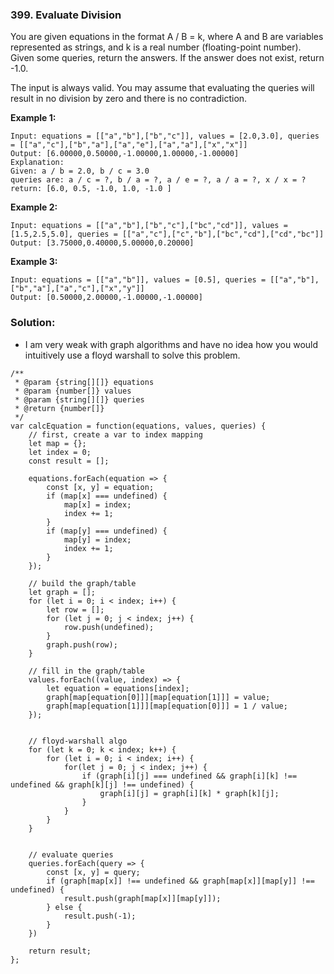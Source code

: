 ### 399. Evaluate Division

You are given equations in the format A / B = k, where A and B are variables represented as strings, and k is a real number (floating-point number). Given some queries, return the answers. If the answer does not exist, return -1.0.

The input is always valid. You may assume that evaluating the queries will result in no division by zero and there is no contradiction.

**Example 1:**
```
Input: equations = [["a","b"],["b","c"]], values = [2.0,3.0], queries = [["a","c"],["b","a"],["a","e"],["a","a"],["x","x"]]
Output: [6.00000,0.50000,-1.00000,1.00000,-1.00000]
Explanation: 
Given: a / b = 2.0, b / c = 3.0
queries are: a / c = ?, b / a = ?, a / e = ?, a / a = ?, x / x = ?
return: [6.0, 0.5, -1.0, 1.0, -1.0 ]
```

**Example 2:**
```
Input: equations = [["a","b"],["b","c"],["bc","cd"]], values = [1.5,2.5,5.0], queries = [["a","c"],["c","b"],["bc","cd"],["cd","bc"]]
Output: [3.75000,0.40000,5.00000,0.20000]
```

**Example 3:**
```
Input: equations = [["a","b"]], values = [0.5], queries = [["a","b"],["b","a"],["a","c"],["x","y"]]
Output: [0.50000,2.00000,-1.00000,-1.00000]
```

### Solution:
- I am very weak with graph algorithms and have no idea how you would intuitively use a floyd warshall to solve this problem.

```
/**
 * @param {string[][]} equations
 * @param {number[]} values
 * @param {string[][]} queries
 * @return {number[]}
 */
var calcEquation = function(equations, values, queries) {
    // first, create a var to index mapping
    let map = {};
    let index = 0;
    const result = [];
    
    equations.forEach(equation => {
        const [x, y] = equation;
        if (map[x] === undefined) {
            map[x] = index;
            index += 1;
        }
        if (map[y] === undefined) {
            map[y] = index;
            index += 1;
        }
    });
    
    // build the graph/table
    let graph = [];
    for (let i = 0; i < index; i++) {
        let row = [];
        for (let j = 0; j < index; j++) {
            row.push(undefined);
        }
        graph.push(row);
    }
    
    // fill in the graph/table
    values.forEach((value, index) => {
        let equation = equations[index];
        graph[map[equation[0]]][map[equation[1]]] = value;
        graph[map[equation[1]]][map[equation[0]]] = 1 / value;
    });
    
    
    // floyd-warshall algo
    for (let k = 0; k < index; k++) {
        for (let i = 0; i < index; i++) {
            for(let j = 0; j < index; j++) {
                if (graph[i][j] === undefined && graph[i][k] !== undefined && graph[k][j] !== undefined) {
                    graph[i][j] = graph[i][k] * graph[k][j];
                }    
            }
        }
    }
    
    
    // evaluate queries
    queries.forEach(query => {
        const [x, y] = query;
        if (graph[map[x]] !== undefined && graph[map[x]][map[y]] !== undefined) {
            result.push(graph[map[x]][map[y]]);
        } else {
            result.push(-1);
        }
    })
    
    return result;
};
```
